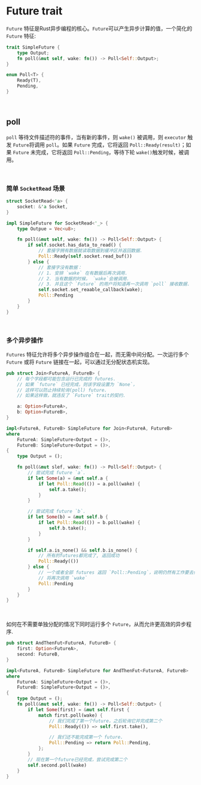 # Future trait

`Future` 特征是Rust异步编程的核心。`Future`可以产生异步计算的值，一个简化的 `Future` 特征:

```rust
trait SimpleFuture {
    type Output;
    fn poll(&mut self, wake: fn()) -> Poll<Self::Output>;
}

enum Poll<T> {
    Ready(T),
    Pending,
}
```

&nbsp;

## poll

`poll` 等待文件描述符的事件，当有新的事件，则 `wake()` 被调用，则 `executor` 触发 `Future`将调用 `poll`。如果 `Future` 完成，它将返回 `Poll::Ready(result)`；如果 `Future` 未完成，它将返回 `Poll::Pending`，等待下轮 `wake()`触发时候，被调用。

&nbsp;

### 简单 `SocketRead` 场景

```rust
struct SocketRead<'a> {
    socket: &'a Socket,
}

impl SimpleFuture for SocketRead<'_> {
    type Outpue = Vec<u8>;

    fn poll(&mut self, wake: fn()) -> Poll<Self::Output> {
        if self.socket.has_data_to_read() {
            // 套接字拥有数据就读取数据到缓冲区并返回数据.
            Poll::Ready(self.socket.read_buf())
        } else {
            // 套接字没有数据：
            // 1. 安排 `wake` 在有数据后再次调用.
            // 2. 当有数据的时候， `wake`会被调用.
            // 3. 并且这个 `Future` 的用户将知道再一次调用 `poll` 接收数据.
            self.socket.set_reaable_callback(wake);
            Poll::Pending
        }
    }
}
```

&nbsp;

### 多个异步操作

`Futures` 特征允许将多个异步操作组合在一起，而无需中间分配。一次运行多个 `Future` 或将 `Future` 链接在一起，可以通过无分配状态机实现。

```rust
pub struct Join<FutureA, FutureB> {
    // 每个字段都可能包含运行已完成的 futures.
    // 如果 `future` 已经完成，则该字段设置为 `None`，
    // 这样可以防止持续轮询(poll) future.
    // 如果这样做，就违反了 `Future` trait的契约.

    a: Option<FutureA>,
    b: Option<FutureB>,
}

impl<FutureA, FutureB> SimpleFuture for Join<FutureA, FutureB>
where
    FutureA: SimpleFuture<Output = ()>,
    FutureB: SimpleFuture<Output = ()>,
{
    type Output = ();

    fn poll(&mut slef, wake: fn()) -> Poll<Self::Output> {
        // 尝试完成 future `a`.
        if let Some(a) = &mut self.a {
            if let Poll::Read(()) = a.poll(wake) {
                self.a.take();
            }
        }

        // 尝试完成 future `b`.
        if let Some(b) = &mut self.b {
            if let Poll::Read(()) = b.poll(wake) {
                self.b.take();
            }
        }

        if self.a.is_none() && self.b.is_none() {
            // 所有的futures都完成了, 返回成功
            Poll::Ready(())
        } else {
            // 一个或者全部 futures 返回 `Poll::Pending`，说明仍然有工作要去做
            // 将再次调用 `wake`
            Poll::Pending
        }
    }
}
```

&nbsp;

如何在不需要单独分配的情况下同时运行多个 `Future`，从而允许更高效的异步程序.

```rust
pub struct AndThenFut<FutureA, FutureB> {
    first: Option<FutureA>,
    second: FutureB,
}

impl<FutureA, FutureB> SimpleFuture for AndThenFut<FutureA, FutureB>
where
    FutureA: SimpleFuture<Output = ()>,
    FutureB: SimpleFuture<Output = ()>,
{
    type Output = ();
    fn poll(&mut self, wake: fn()) -> Poll<Self::Output> {
        if let Some(first) = &mut self.first {
            match first.poll(wake) {
                // 我们完成了第一个future，之后轮询它并完成第二个
                Poll::Ready(()) => self.first.take(),

                // 我们还不能完成第一个 future.
                Poll::Pending => return Poll::Pending,
            };
        }
        // 现在第一个future已经完成，尝试完成第二个
        self.second.poll(wake)
    }
}
```
